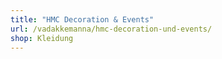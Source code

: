 ```yaml
---
title: "HMC Decoration & Events"
url: /vadakkemanna/hmc-decoration-und-events/
shop: Kleidung
---
```

